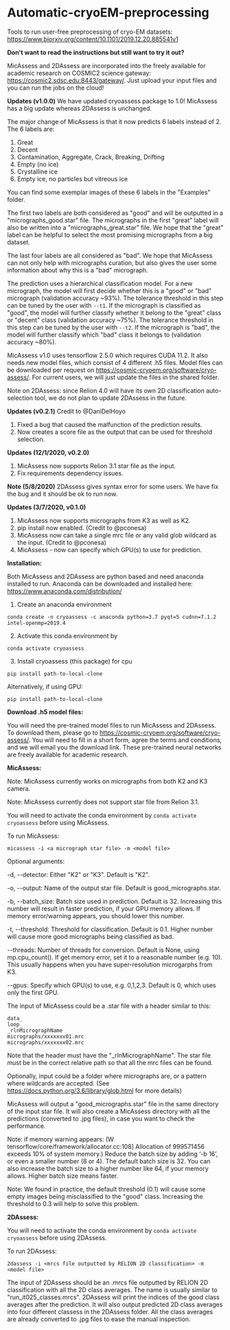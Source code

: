 # Automatic-cryoEM-preprocessing
Tools to run user-free preprocessing of cryo-EM datasets: https://www.biorxiv.org/content/10.1101/2019.12.20.885541v1

**Don't want to read the instructions but still want to try it out?**

MicAssess and 2DAssess are incorporated into the freely available for academic research on COSMIC2 science gateway: https://cosmic2.sdsc.edu:8443/gateway/. Just upload your input files and you can run the jobs on the cloud!

**Updates (v1.0.0)**
We have updated cryoassess package to 1.0! MicAssess has a big update whereas 2DAssess is unchanged.

The major change of MicAssess is that it now predicts 6 labels instead of 2. The 6 labels are:
  1. Great
  2. Decent
  3. Contamination, Aggregate, Crack, Breaking, Drifting
  4. Empty (no ice)
  5. Crystalline ice
  6. Empty ice, no particles but vitreous ice

You can find some exemplar images of these 6 labels in the "Examples" folder.

The first two labels are both considered as "good" and will be outputted in a "micrographs_good.star" file. The micrographs in the first "great" label will also be written into a "micrographs_great.star" file. We hope that the "great" label can be helpful to select the most promising micrographs from a big dataset.

The last four labels are all considered as "bad". We hope that MicAssess can not only help with micrographs curation, but also gives the user some information about why this is a "bad" micrograph.

The prediction uses a hierarchical classification model. For a new micrograph, the model will first decide whether this is a "good" or "bad" micrograph (validation accuracy ~93%). The tolerance threshold in this step can be tuned by the user with `--t1`. If the micrograph is classified as "good", the model will further classify whether it belong to the "great" class or "decent" class (validation accuracy ~75%). The tolerance threshold in this step can be tuned by the user with `--t2`. If the micrograph is "bad", the model will further classify which "bad" class it belongs to (validation accuracy ~80%).

MicAssess v1.0 uses tensorflow 2.5.0 which requires CUDA 11.2. It also needs new model files, which consist of 4 different .h5 files. Model files can be downloaded per request on https://cosmic-cryoem.org/software/cryo-assess/. For current users, we will just update the files in the shared folder.

Note on 2DAssess: since Relion 4.0 will have its own 2D classification auto-selection tool, we do not plan to update 2DAssess in the future.

**Updates (v0.2.1)**
Credit to @DaniDelHoyo
1. Fixed a bug that caused the malfunction of the prediction results.
2. Now creates a score file as the output that can be used for threshold selection.

**Updates (12/1/2020, v0.2.0)**
1. MicAssess now supports Relion 3.1 star file as the input.
2. Fix requirements dependency issues.

**Note (5/8/2020)**
2DAssess gives syntax error for some users. We have fix the bug and it should be ok to run now.

**Updates (3/7/2020, v0.1.0)**
1. MicAssess now supports micrographs from K3 as well as K2.
2. pip install now enabled. (Credit to @pconesa)
3. MicAssess now can take a single mrc file or any valid glob wildcard as the input. (Credit to @pconesa)
4. MicAssess - now can specify which GPU(s) to use for prediction.

**Installation:**

Both MicAssess and 2DAssess are python based and need anaconda installed to run. Anaconda can be downloaded and installed here: https://www.anaconda.com/distribution/

1. Create an anaconda environment
```
conda create -n cryoassess -c anaconda python=3.7 pyqt=5 cudnn=7.1.2 intel-openmp=2019.4
```
2. Activate this conda environment by
```
conda activate cryoassess
```
3. Install cryoassess (this package) for cpu
```
pip install path-to-local-clone
```
Alternatively, if using GPU:
```
pip install path-to-local-clone
```

**Download .h5 model files:**

You will need the pre-trained model files to run MicAssess and 2DAssess. To download them, please go to https://cosmic-cryoem.org/software/cryo-assess/. You will need to fill in a short form, agree the terms and conditions, and we will email you the download link. These pre-trained neural networks are freely available for academic research.

**MicAssess:**

Note: MicAssess currently works on micrographs from both K2 and K3 camera.

Note: MicAssess currently does not support star file from Relion 3.1.

You will need to activate the conda environment by ```conda activate cryoassess``` before using MicAssess.

To run MicAssess:
```
micassess -i <a micrograph star file> -m <model file>
```

Optional arguments:

-d, --detector: Either "K2" or "K3". Default is "K2".

-o, --output: Name of the output star file. Default is good_micrographs.star.

-b, --batch_size: Batch size used in prediction. Default is 32. Increasing this number will result in faster prediction, if your GPU memory allows. If memory error/warning appears, you should lower this number.

-t, --threshold: Threshold for classification. Default is 0.1. Higher number will cause more good micrographs being classified as bad.

--threads: Number of threads for conversion. Default is None, using mp.cpu_count(). If get memory error, set it to a reasonable number (e.g. 10). This usually happens when you have super-resolution microgarphs from K3.

--gpus: Specify which GPU(s) to use, e.g. 0,1,2,3. Default is 0, which uses only the first GPU.

The input of MicAssess could be a .star file with a header similar to this:
```
data_
loop_
_rlnMicrographName
micrographs/xxxxxxx01.mrc
micrographs/xxxxxxx02.mrc
```
Note that the header must have the "\_rlnMicrographName". The star file must be in the correct relative path so that all the mrc files can be found.

Optionally, input could be a folder where micrographs are, or a pattern where wildcards are accepted. (See https://docs.python.org/3.6/library/glob.html for more details)

MicAssess will output a "good_micrographs.star" file in the same directory of the input star file. It will also create a MicAssess directory with all the predictions (converted to .jpg files), in case you want to check the performance.

Note: if memory warning appears:
(W tensorflow/core/framework/allocator.cc:108] Allocation of 999571456 exceeds 10% of system memory.)
Reduce the batch size by adding ‘-b 16’, or even a smaller number (8 or 4). The default batch size is 32. You can also increase the batch size to a higher number like 64, if your memory allows. Higher batch size means faster.

Note: We found in practice, the default threshold (0.1) will cause some empty images being misclassified to the "good" class. Increasing the threshold to 0.3 will help to solve this problem.

**2DAssess:**

You will need to activate the conda environment by ```conda activate cryoassess``` before using 2DAssess.

To run 2DAssess:
```
2dassess -i <mrcs file outputted by RELION 2D classification> -m <model file>
```
The input of 2DAssess should be an .mrcs file outputted by RELION 2D classification with all the 2D class averages. The name is usually similar to "run_it025_classes.mrcs".
2DAssess will print the indices of the good class averages after the prediction. It will also output predicted 2D class averages into four different classess in the 2DAssess folder. All the class averages are already converted to .jpg files to ease the manual inspection.
